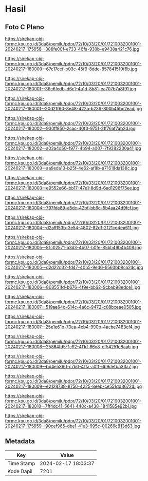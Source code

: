# Hasil

## Foto C Plano

https://sirekap-obj-formc.kpu.go.id/3da8/pemilu/pdpr/72/10/03/20/01/7210032001001-20240217-175958--388fe00f-e733-46fa-930b-e9438a421c76.jpg

https://sirekap-obj-formc.kpu.go.id/3da8/pemilu/pdpr/72/10/03/20/01/7210032001001-20240217-180000--67c17ccf-b03c-45f9-8dde-857841519f6b.jpg

https://sirekap-obj-formc.kpu.go.id/3da8/pemilu/pdpr/72/10/03/20/01/7210032001001-20240217-180001--36c6fedb-d6c1-4a1d-8b81-ea707b7a8f91.jpg

https://sirekap-obj-formc.kpu.go.id/3da8/pemilu/pdpr/72/10/03/20/01/7210032001001-20240217-180001--20d21f60-8e48-422a-b236-800b45bc2ead.jpg

https://sirekap-obj-formc.kpu.go.id/3da8/pemilu/pdpr/72/10/03/20/01/7210032001001-20240217-180002--930ff850-2cac-40f3-9751-2ff76af7ab2d.jpg

https://sirekap-obj-formc.kpu.go.id/3da8/pemilu/pdpr/72/10/03/20/01/7210032001001-20240217-180002--a03a4d50-f977-4b94-a007-7f9382230a41.jpg

https://sirekap-obj-formc.kpu.go.id/3da8/pemilu/pdpr/72/10/03/20/01/7210032001001-20240217-180003--aa9eda13-b25f-4e62-af8b-a71618da138c.jpg

https://sirekap-obj-formc.kpu.go.id/3da8/pemilu/pdpr/72/10/03/20/01/7210032001001-20240217-180003--e9552e66-bb17-47e1-8d9d-6ad1296f75ee.jpg

https://sirekap-obj-formc.kpu.go.id/3da8/pemilu/pdpr/72/10/03/20/01/7210032001001-20240217-180004--797fda89-a5dc-42bf-bb6c-5b4aa24d9fcf.jpg

https://sirekap-obj-formc.kpu.go.id/3da8/pemilu/pdpr/72/10/03/20/01/7210032001001-20240217-180004--d2a9153b-3e54-4802-82df-2121ce4ea611.jpg

https://sirekap-obj-formc.kpu.go.id/3da8/pemilu/pdpr/72/10/03/20/01/7210032001001-20240217-180005--81c02571-a3d3-4b07-b0fe-85bb46b4b408.jpg

https://sirekap-obj-formc.kpu.go.id/3da8/pemilu/pdpr/72/10/03/20/01/7210032001001-20240217-180005--d2d22d32-fd47-40b5-9ed6-9560bb8ca2dc.jpg

https://sirekap-obj-formc.kpu.go.id/3da8/pemilu/pdpr/72/10/03/20/01/7210032001001-20240217-180006--808551fd-b676-4f9e-bb62-9cbab98edce1.jpg

https://sirekap-obj-formc.kpu.go.id/3da8/pemilu/pdpr/72/10/03/20/01/7210032001001-20240217-180007--519ae64c-614c-4a6c-9472-c08bceae0505.jpg

https://sirekap-obj-formc.kpu.go.id/3da8/pemilu/pdpr/72/10/03/20/01/7210032001001-20240217-180007--25e1e61b-70ea-4cb4-990b-4aebe7483cf4.jpg

https://sirekap-obj-formc.kpu.go.id/3da8/pemilu/pdpr/72/10/03/20/01/7210032001001-20240217-180008--25864fd5-1c92-4f1d-86c8-cf54251e8aab.jpg

https://sirekap-obj-formc.kpu.go.id/3da8/pemilu/pdpr/72/10/03/20/01/7210032001001-20240217-180009--bd4e5360-c7b0-41fa-a0ff-6b9defba33a7.jpg

https://sirekap-obj-formc.kpu.go.id/3da8/pemilu/pdpr/72/10/03/20/01/7210032001001-20240217-180009--e2128738-8750-4225-8eeb-ce551dd3672d.jpg

https://sirekap-obj-formc.kpu.go.id/3da8/pemilu/pdpr/72/10/03/20/01/7210032001001-20240217-180010--7ff4dc41-5641-440c-a438-1841585e92b1.jpg

https://sirekap-obj-formc.kpu.go.id/3da8/pemilu/pdpr/72/10/03/20/01/7210032001001-20240217-175959--90cef965-dbe1-41e3-995c-00266c813d63.jpg


## Metadata

| Key        | Value               |
| ---------- | ------------------- |
| Time Stamp | 2024-02-17 18:03:37 |
| Kode Dapil | 7201                |



